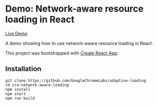 
# Demo: Network-aware resource loading in React

[Live Demo](https://adaptive-loading.web.app/cra-network-aware-loading)

A demo showing how to use network-aware resource loading in React.

This project was bootstrapped with [Create React App](https://github.com/facebookincubator/create-react-app).

## Installation
```
git clone https://github.com/GoogleChromeLabs/adaptive-loading
cd cra-network-aware-loading
npm install
npm start
npm run build
```